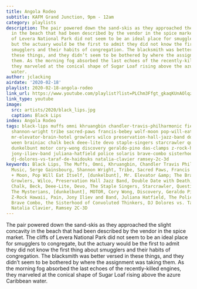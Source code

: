 ```yaml
---
title: Angola Rodeo
subtitle: KAFM Grand Junction, 9pm - 12am
category: playlists
description: The pair powered down the sand-skis as they approached the slight concavity
  in the beach that had been described by the vendor in the spice market. The cliffs
  of Levera National Park did not seem to be an ideal place for smugglers to congregate,
  but the actuary would be the first to admit they did not know the first thing about
  smugglers and their habits of congregation. The blacksmith was better versed in
  these things, and they didn’t seem to be bothered by where the assignment was taking
  them. As the morning fog absorbed the last echoes of the recently-killed engines,
  they marveled at the conical shape of Sugar Loaf rising above the azure Caribbean
  water.
author: jclacking
airdate: '2020-02-18'
playlist: 2020-02-18-angola-rodeo
link_url: https://www.youtube.com/playlist?list=PLChm3Ffgt_gkaqKUnAOlqz41ei2HmqSBo
link_type: youtube
image:
  src: artists/2020/black_lips.jpg
  caption: Black Lips
index: Angola Rodeo
tags: black-lips muffs omni khruangbin chandler-travis-philharmonic field-music serge-gainsbourg
  shannon-wright tribe sacred-paws francis-bebey wolf-moon pop-will-eat-itself dunkelbunt
  mr-elevator-brain-hotel growlers wilco preservation-hall-jazz-band double-date-with-death
  ween brainiac chalk beck deee-lite devo staple-singers starcrawler question-mark-mysterians
  dunkelbunt motor cory-wong discovery geraldo-pino das-clamps z-rock-hawaii pain
  jony-iliev-band juliana-hatfield police solaris brave-combo sisterhood-of-convoluted-thinkers
  dj-dolores-vs-taraf-de-haidouks natalia-clavier ramsey-2c-3d
keywords: Black Lips, The Muffs, Omni, Khruangbin, Chandler Travis Philharmonic, Field
  Music, Serge Gainsbourg, Shannon Wright, Tribe, Sacred Paws, Francis Bebey, Wolf
  + Moon, Pop Will Eat Itself, [dunkelbunt], Mr. Elevator &amp; The Brain Hotel, The
  Growlers, Wilco, Preservation Hall Jazz Band, Double Date with Death, Ween, Brainiac,
  Chalk, Beck, Deee-Lite, Devo, The Staple Singers, Starcrawler, Question Mark and
  The Mysterians, [dunkelbunt], MOTOR, Cory Wong, Discovery, Geraldo Pino, Das Clamps,
  Z-Rock Hawaii, Pain, Jony Iliev and Band, Juliana Hatfield, The Police, Solaris,
  Brave Combo, the Sisterhood of Convoluted Thinkers, DJ Dolores vs. Taraf de Haïdouks,
  Natalia Clavier, Ramsey 2C-3D
---
```

The pair powered down the sand-skis as they approached the slight concavity in the beach that had been described by the vendor in the spice market. The cliffs of Levera National Park did not seem to be an ideal place for smugglers to congregate, but the actuary would be the first to admit they did not know the first thing about smugglers and their habits of congregation. The blacksmith was better versed in these things, and they didn’t seem to be bothered by where the assignment was taking them. As the morning fog absorbed the last echoes of the recently-killed engines, they marveled at the conical shape of Sugar Loaf rising above the azure Caribbean water.
